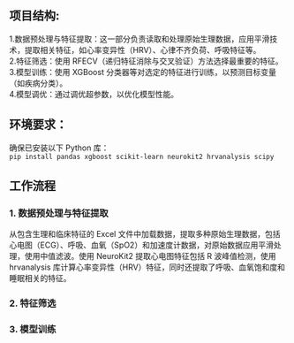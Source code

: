 ## 项目结构:<br>
1.数据预处理与特征提取：这一部分负责读取和处理原始生理数据，应用平滑技术，提取相关特征，如心率变异性（HRV）、心律不齐负荷、呼吸特征等。<br>
2.特征筛选：使用 RFECV（递归特征消除与交叉验证）方法选择最重要的特征。<br>
3.模型训练：使用 XGBoost 分类器等对选定的特征进行训练，以预测目标变量（如疾病分类）。<br>
4.模型调优：通过调优超参数，以优化模型性能。<br>
## 环境要求：<br>
确保已安装以下 Python 库：<br>
`pip install pandas xgboost scikit-learn neurokit2 hrvanalysis scipy`<br>
## 工作流程<br>
### 1. 数据预处理与特征提取<br>
从包含生理和临床特征的 Excel 文件中加载数据，提取多种原始生理数据，包括心电图（ECG）、呼吸、血氧（SpO2）和加速度计数据，对原始数据应用平滑处理，使用中值滤波。使用 NeuroKit2 提取心电图特征包括 R 波峰值检测，使用 hrvanalysis 库计算心率变异性（HRV）特征，同时还提取了呼吸、血氧饱和度和睡眠相关的特征。<br>
### 2. 特征筛选<br>
### 3. 模型训练<br>

